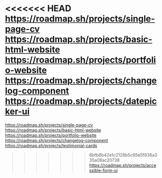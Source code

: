<<<<<<< HEAD
https://roadmap.sh/projects/single-page-cv https://roadmap.sh/projects/basic-html-website https://roadmap.sh/projects/portfolio-website https://roadmap.sh/projects/changelog-component https://roadmap.sh/projects/datepicker-ui
=======
https://roadmap.sh/projects/single-page-cv https://roadmap.sh/projects/basic-html-website https://roadmap.sh/projects/portfolio-website https://roadmap.sh/projects/changelog-component https://roadmap.sh/projects/testimonial-cards
>>>>>>> 8bfb8b42e1c2128b5c65e5f836a335a08ac20738
https://roadmap.sh/projects/accessible-form-ui